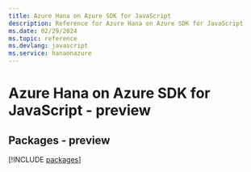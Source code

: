 ```yaml
---
title: Azure Hana on Azure SDK for JavaScript
description: Reference for Azure Hana on Azure SDK for JavaScript
ms.date: 02/29/2024
ms.topic: reference
ms.devlang: javascript
ms.service: hanaonazure
---
```

# Azure Hana on Azure SDK for JavaScript - preview
## Packages - preview
[!INCLUDE [packages](hana-on-azure-index.md)]